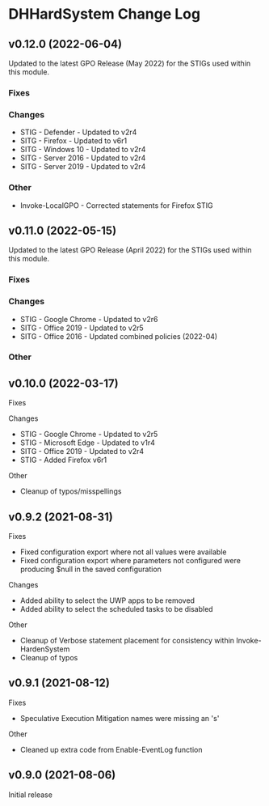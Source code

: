 # DHHardSystem Change Log
## v0.12.0 (2022-06-04)
Updated to the latest GPO Release (May 2022) for the STIGs used within this module.

### Fixes

### Changes
* STIG - Defender - Updated to v2r4
* SITG - Firefox - Updated to v6r1
* SITG - Windows 10 - Updated to v2r4
* SITG - Server 2016 - Updated to v2r4
* SITG - Server 2019 - Updated to v2r4
### Other
- Invoke-LocalGPO - Corrected statements for Firefox STIG
## v0.11.0 (2022-05-15)
Updated to the latest GPO Release (April 2022) for the STIGs used within this module.

### Fixes
### Changes
* STIG - Google Chrome - Updated to v2r6
* SITG - Office 2019 - Updated to v2r5
* SITG - Office 2016 - Updated combined policies (2022-04)
### Other
## v0.10.0 (2022-03-17)
Fixes

Changes
* STIG - Google Chrome - Updated to v2r5
* STIG - Microsoft Edge - Updated to v1r4
* SITG - Office 2019 - Updated to v2r4
* STIG - Added Firefox v6r1

Other
* Cleanup of typos/misspellings
## v0.9.2 (2021-08-31)
Fixes
* Fixed configuration export where not all values were available
* Fixed configuration export where parameters not configured were producing $null in the saved configuration

Changes
* Added ability to select the UWP apps to be removed
* Added ability to select the scheduled tasks to be disabled

Other
* Cleanup of Verbose statement placement for consistency within Invoke-HardenSystem
* Cleanup of typos

## v0.9.1 (2021-08-12)
Fixes
* Speculative Execution Mitigation names were missing an 's'

Other
* Cleaned up extra code from Enable-EventLog function


## v0.9.0 (2021-08-06)
Initial release